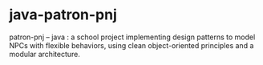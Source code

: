 # java-patron-pnj
patron-pnj – java : a school project implementing design patterns to model NPCs with flexible behaviors, using clean object-oriented principles and a modular architecture.
